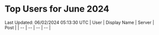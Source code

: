 # Top Users for June 2024
Last Updated: 06/02/2024 05:13:30 UTC
| User | Display Name | Server | Post |
| -- | -- | -- | -- |
